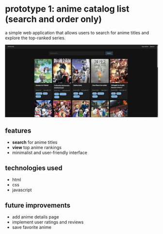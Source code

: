 <h1>prototype 1: anime catalog list (search and order only)</h1>
<p>a simple web application that allows users to search for anime titles and explore the top-ranked series.</p>
<img src="Screenshot 2025-04-19 212944.png"></img>

<h2>features</h2>
<ul>
    <li><strong>search</strong> for anime titles</li>
    <li><strong>view</strong> top anime rankings</li>
    <li>minimalist and user-friendly interface</li>
</ul>

<h2>technologies used</h2>
<ul>
    <li>html</li>
    <li>css</li>
    <li>javascript</li>
</ul>

<h2>future improvements</h2>
<ul>
    <li>add anime details page</li>
    <li>implement user ratings and reviews</li>
    <li>save favorite anime</li>
</ul>
